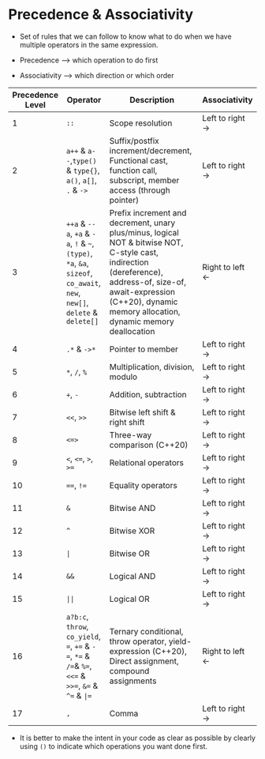 # Precedence & Associativity

 * Set of rules that we can follow to know what to do when we have multiple operators in the same expression.

 * Precedence --> which operation to do first
 * Associativity --> which direction or which order

| Precedence Level | Operator | Description | Associativity |
|---|---|---|---|
| 1 | `::` | Scope resolution | Left to right → |
| 2 | `a++` & `a--`,`type()` & `type{}`, `a()`, `a[]`, `.` & `->` | Suffix/postfix increment/decrement, Functional cast, function call, subscript, member access (through pointer) | Left to right → |
| 3 | `++a` & `--a`, `+a` & `-a`, `!` & `~`, `(type)`, `*a`, `&a`, `sizeof`, `co_await`, `new`, `new[]`, `delete` & `delete[]` | Prefix increment and decrement, unary plus/minus, logical NOT & bitwise NOT, C-style cast, indirection (dereference), address-of, size-of, await-expression (C++20), dynamic memory allocation, dynamic memory deallocation | Right to left ← |
| 4 | `.*` & `->*` | Pointer to member | Left to right → |
| 5 | `*`, `/`, `%` | Multiplication, division, modulo | Left to right → |
| 6 | `+`, `-` | Addition, subtraction | Left to right → |
| 7 | `<<`, `>>` | Bitwise left shift & right shift | Left to right → |
| 8 | `<=>` | Three-way comparison (C++20) | Left to right → |
| 9 | `<`, `<=`, `>`, `>=` | Relational operators | Left to right → |
| 10 | `==`, `!=` | Equality operators | Left to right → |
| 11 | `&` | Bitwise AND | Left to right → |
| 12 | `^` | Bitwise XOR | Left to right → |
| 13 | `\|` | Bitwise OR | Left to right → |
| 14 | `&&` | Logical AND | Left to right → |
| 15 | `\|\|` | Logical OR | Left to right → |
| 16 | `a?b:c`, `throw`, `co_yield`, `=`, `+=` & `-=`, `*=` & `/=`& `%=`, `<<=` & `>>=`, `&=` & `^=` & `\|=` | Ternary conditional, throw operator, yield-expression (C++20), Direct assignment, compound assignments | Right to left ← |
| 17 | `,` | Comma | Left to right → |

* It is better to make the intent in your code as clear as possible by clearly using `()` to indicate which operations you want done first.